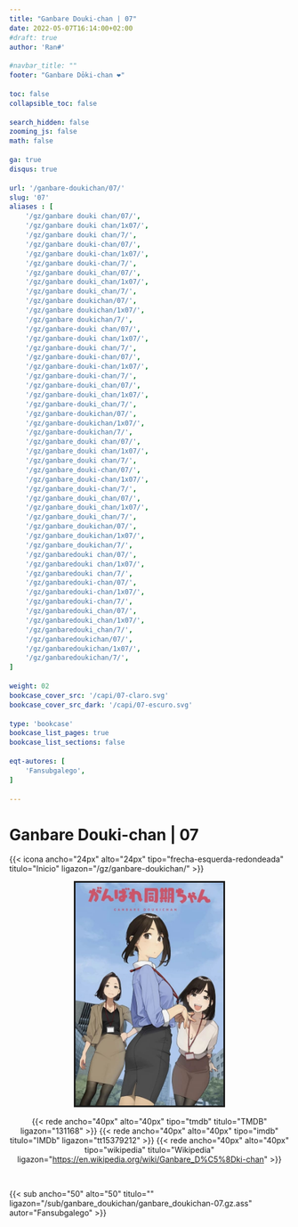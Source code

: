 ```yaml
---
title: "Ganbare Douki-chan | 07"
date: 2022-05-07T16:14:00+02:00
#draft: true
author: 'Ran#'

#navbar_title: ""
footer: "Ganbare Dōki-chan ❤️"

toc: false
collapsible_toc: false

search_hidden: false
zooming_js: false
math: false

ga: true
disqus: true

url: '/ganbare-doukichan/07/'
slug: '07'
aliases : [
    '/gz/ganbare douki chan/07/',
    '/gz/ganbare douki chan/1x07/',
    '/gz/ganbare douki chan/7/',
    '/gz/ganbare douki-chan/07/',
    '/gz/ganbare douki-chan/1x07/',
    '/gz/ganbare douki-chan/7/',
    '/gz/ganbare douki_chan/07/',
    '/gz/ganbare douki_chan/1x07/',
    '/gz/ganbare douki_chan/7/',
    '/gz/ganbare doukichan/07/',
    '/gz/ganbare doukichan/1x07/',
    '/gz/ganbare doukichan/7/',
    '/gz/ganbare-douki chan/07/',
    '/gz/ganbare-douki chan/1x07/',
    '/gz/ganbare-douki chan/7/',
    '/gz/ganbare-douki-chan/07/',
    '/gz/ganbare-douki-chan/1x07/',
    '/gz/ganbare-douki-chan/7/',
    '/gz/ganbare-douki_chan/07/',
    '/gz/ganbare-douki_chan/1x07/',
    '/gz/ganbare-douki_chan/7/',
    '/gz/ganbare-doukichan/07/',
    '/gz/ganbare-doukichan/1x07/',
    '/gz/ganbare-doukichan/7/',
    '/gz/ganbare_douki chan/07/',
    '/gz/ganbare_douki chan/1x07/',
    '/gz/ganbare_douki chan/7/',
    '/gz/ganbare_douki-chan/07/',
    '/gz/ganbare_douki-chan/1x07/',
    '/gz/ganbare_douki-chan/7/',
    '/gz/ganbare_douki_chan/07/',
    '/gz/ganbare_douki_chan/1x07/',
    '/gz/ganbare_douki_chan/7/',
    '/gz/ganbare_doukichan/07/',
    '/gz/ganbare_doukichan/1x07/',
    '/gz/ganbare_doukichan/7/',
    '/gz/ganbaredouki chan/07/',
    '/gz/ganbaredouki chan/1x07/',
    '/gz/ganbaredouki chan/7/',
    '/gz/ganbaredouki-chan/07/',
    '/gz/ganbaredouki-chan/1x07/',
    '/gz/ganbaredouki-chan/7/',
    '/gz/ganbaredouki_chan/07/',
    '/gz/ganbaredouki_chan/1x07/',
    '/gz/ganbaredouki_chan/7/',
    '/gz/ganbaredoukichan/07/',
    '/gz/ganbaredoukichan/1x07/',
    '/gz/ganbaredoukichan/7/',
]

weight: 02
bookcase_cover_src: '/capi/07-claro.svg'
bookcase_cover_src_dark: '/capi/07-escuro.svg'

type: 'bookcase'
bookcase_list_pages: true
bookcase_list_sections: false

eqt-autores: [
    'Fansubgalego',
]

---
```


# Ganbare Douki-chan | 07

{{< icona ancho="24px" alto="24px" tipo="frecha-esquerda-redondeada" titulo="Inicio" ligazon="/gz/ganbare-doukichan/" >}}

<div style="text-align: center">
<img style="border: 3px solid currentColor" height=400 title="Ganbare Douki-chan" alt="Ganbare Douki-chan" src="/portada/ganbare_doukichan.jpg">

{{< rede ancho="40px" alto="40px" tipo="tmdb" titulo="TMDB" ligazon="131168" >}}
{{< rede ancho="40px" alto="40px" tipo="imdb" titulo="IMDb" ligazon="tt15379212" >}}
{{< rede ancho="40px" alto="40px" tipo="wikipedia" titulo="Wikipedia" ligazon="https://en.wikipedia.org/wiki/Ganbare_D%C5%8Dki-chan" >}}
</div>
<br>

{{< sub ancho="50" alto="50" titulo="" ligazon="/sub/ganbare_doukichan/ganbare_doukichan-07.gz.ass" autor="Fansubgalego" >}}
